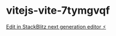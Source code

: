 # vitejs-vite-7tymgvqf

[Edit in StackBlitz next generation editor ⚡️](https://stackblitz.com/~/github.com/ippatev/vitejs-vite-7tymgvqf)